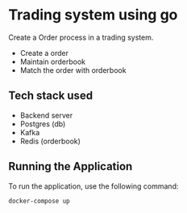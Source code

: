 # Trading system using go

Create a Order process in a trading system.
 - Create a order
 - Maintain orderbook
 - Match the order with orderbook

 Tech stack used
 --------------------
 - Backend server
 - Postgres (db)
 - Kafka
 - Redis (orderbook)

## Running the Application

To run the application, use the following command:

```bash
docker-compose up
